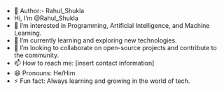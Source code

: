- 👋 Author:- Rahul_Shukla
- Hi, I’m @Rahul_Shukla
- 👀 I’m interested in Programming, Artificial Intelligence, and Machine Learning.
- 🌱 I’m currently learning and exploring new technologies.
- 💞️ I’m looking to collaborate on open-source projects and contribute to the community.
- 📫 How to reach me: [insert contact information]
- 😄 Pronouns: He/Him
- ⚡ Fun fact: Always learning and growing in the world of tech.

<!---
Rahul24Shukla/Rahul24Shukla is a ✨ special ✨ repository because its `README.md` (this file) appears on your GitHub profile.
You can click the Preview link to take👀 I’m interested in Programming.
- 🌱 I’m currently learning Artificial Intelligence & Machine learning
- 💞️ I’m looking to collaborate on github & public.
- 📫 How to reach me ...
- 😄 Pronouns: ...
- ⚡ Fun fact: ...

<!---
Rahul24Shukla/Rahul24Shukla is a ✨ special ✨ repository because its `README.md` (this file) appears on your GitHub profile.
You can click the Preview link to take a look at your changes.
--->

